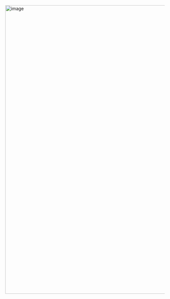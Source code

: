 <img width="1916" height="911" alt="image" src="https://github.com/user-attachments/assets/bdf60450-d2eb-4dcb-ac3f-9a301a61b0ee" />
